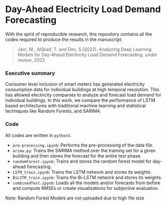 # Day-Ahead Electricity Load Demand Forecasting

With the spirit of reproducible research, this repository contains all the codes required to produce the results in the manuscript:

> Jain, M., AlSkaif, T. and Dev, S.(2022). Analyzing Deep Learning Models for Day-Ahead Electricity Load Demand Forecasting. *under review*, 2022

### Executive summary
Consumer level inclusion of smart meters has generated electricity consumption data for individual buildings at high temporal resolution. This has allowed electricity companies to analyze and forecast load demand for individual buildings. In this work, we compare the performance of LSTM based architectures with traditional machine learning and statistical techniques like Random Forests, and SARIMA.

### Code
All codes are written in `python3`.
+ `pre-processing.ipynb`: Performs the pre-processing of the data file. 
+ `arima.py`: Trains the SARIMA method over the training set for a given building and then stores the forecast for the entire test phase. 
+ `randomForest.ipynb`: Trains and stores the random forest model for day-ahead forecasting.
+ `LSTM_train.ipynb`: Trains the LSTM network and stores its weights.
+ `BiLSTM_train.ipynb`: Trains the Bi-LSTM network and stores its weights.
+ `combinedTest.ipynb`: Loads all the models and/or forecasts from before and compute RMSEs or create visualizations for subjective evaluation.

Note: Random Forest Models are not uploaded due to high file size
